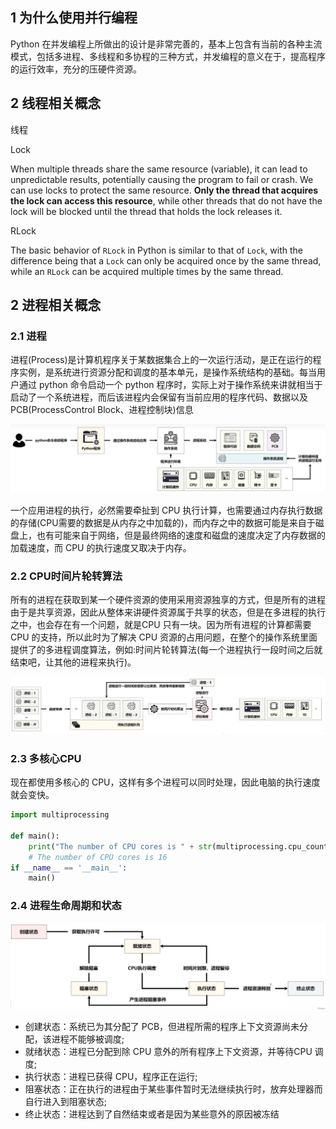 
## 1 为什么使用并行编程

Python 在并发编程上所做出的设计是非常完善的，基本上包含有当前的各种主流模式，包括多进程、多线程和多协程的三种方式，并发编程的意义在于，提高程序的运行效率，充分的压硬件资源。

## 2 线程相关概念 

线程

Lock

When multiple threads share the same resource (variable), it can lead to unpredictable[](不可控) results, potentially[](可能) causing the program to fail or crash. 
We can use locks to protect the same resource. **Only the thread that acquires the lock[](获得锁) can access this resource**, while other threads that do not have the lock will be blocked until the thread that holds the lock releases it. 

RLock

The basic behavior of `RLock` in Python is similar to that of `Lock`, with the difference being that a `Lock` can only be acquired once by the same thread, while an `RLock` can be acquired multiple times by the same thread.


## 2 进程相关概念 

### 2.1 进程

进程(Process)是计算机程序关于某数据集合上的一次运行活动，是正在运行的程序实例，是系统进行资源分配和调度的基本单元，是操作系统结构的基础。每当用户通过 python 命令启动一个 python 程序时，实际上对于操作系统来讲就相当于启动了一个系统进程，而后该进程内会保留有当前应用的程序代码、数据以及PCB(ProcessControl Block、进程控制块)信息

![600](assets/note_image/image-20240905092612836.png)

一个应用进程的执行，必然需要牵扯到 CPU 执行计算，也需要通过内存执行数据的存储(CPU需要的数据是从内存之中加载的)，而内存之中的数据可能是来自于磁盘上，也有可能来自于网络，但是最终网络的速度和磁盘的速度决定了内存数据的加载速度，而 CPU 的执行速度又取决于内存。

### 2.2 CPU时间片轮转算法

所有的进程在获取到某一个硬件资源的使用采用资源独享的方式，但是所有的进程由于是共享资源，因此从整体来讲硬件资源属于共享的状态，但是在多进程的执行之中，也会存在有一个问题，就是CPU 只有一块。因为所有进程的计算都需要 CPU 的支持，所以此时为了解决 CPU 资源的占用问题，在整个的操作系统里面提供了的多进程调度算法，例如:时间片轮转算法(每一个进程执行一段时间之后就结束吧，让其他的进程来执行)。

![600](assets/note_image/image-20240905092945579.png)

### 2.3 多核心CPU

现在都使用多核心的 CPU，这样有多个进程可以同时处理，因此电脑的执行速度就会变快。

```python
import multiprocessing

def main():
    print("The number of CPU cores is " + str(multiprocessing.cpu_count()))
	# The number of CPU cores is 16
if __name__ == '__main__':
    main()
```

### 2.4 进程生命周期和状态

![600](assets/note_image/image-20240905094635890.png)

* 创建状态：系统已为其分配了 PCB，但进程所需的程序上下文资源尚未分配，该进程不能够被调度;
* 就绪状态：进程已分配到除 CPU 意外的所有程序上下文资源，并等待CPU 调度;
* 执行状态：进程已获得 CPU，程序正在运行;
* 阻塞状态：正在执行的进程由于某些事件暂时无法继续执行时，放弃处理器而自行进入到阻塞状态;
* 终止状态：进程达到了自然结束或者是因为某些意外的原因被冻结

